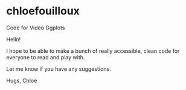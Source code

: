 # chloefouilloux
Code for Video Ggplots

Hello!

I hope to be able to make a bunch of really accessible, clean code for everyone to read and play with. 

Let me know if you have any suggestions.

Hugs, 
Chloe
